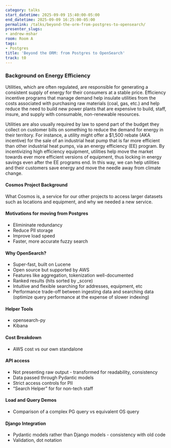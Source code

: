 ```yaml
---
category: talks
start_datetime: 2025-09-09 15:40:00-05:00
end_datetime: 2025-09-09 16:25:00-05:00
permalink: /talks/beyond-the-orm-from-postgres-to-opensearch/
presenter_slugs:
- andrew-mshar
room: Room A
tags:
- Postgres
title: 'Beyond the ORM: from Postgres to OpenSearch'
track: t0
---
```


### Background on Energy Efficiency

Utilities, which are often regulated, are responsible for generating a consistent supply of energy for their consumers at a stable price. Efficiency incentive programs that manage demand help insulate utilities from the costs associated with purchasing raw materials (coal, gas, etc.) and help reduce the need to build new power plants that are expensive to build, staff, insure, and supply with consumable, non-renewable resources. 

Utilities are also usually required by law to spend part of the budget they collect on customer bills on something to reduce the demand for energy in their territory. For instance, a utility might offer a $1,500 rebate (AKA incentive) for the sale of an industrial heat pump that is far more efficient than other industrial heat pumps, via an energy efficiency (EE) program. By incentivizing high efficiency equipment, utilities help move the market towards ever more efficient versions of equipment, thus locking in energy savings even after the EE programs end. In this way, we can help utilities and their customers save energy and move the needle away from climate change.

#### Cosmos Project Background
What Cosmos is, a service for our other projects to access larger datasets such as locations and equipment, and why we needed a new service.

#### Motivations for moving from Postgres
- Elimininate redundancy
- Reduce PII storage
- Improve load speed
- Faster, more accurate fuzzy search

#### Why OpenSearch?
- Super-fast, built on Lucene
- Open source but supported by AWS
- Features like aggregation, tokenization well-documented
- Ranked results (hits sorted by _score)
- Intuitive and flexible searching for addresses, equipment, etc
- Performance trade-off between ingesting data and searching data (optimize query performance at the expense of slower indexing)

#### Helper Tools
- opensearch-py   
- Kibana

#### Cost Breakdown
- AWS cost vs our own standalone

#### API access
- Not presenting raw output - transformed for readability, consistency    
- Data passed through Pydantic models    
- Strict access controls for PII    
- “Search Helper” for for non-tech staff

#### Load and Query Demos
- Comparison of a complex PG query vs equivalent OS query

#### Django Integration
- Pydantic models rather than Django models - consistency with old code    
- Validation, dot notation